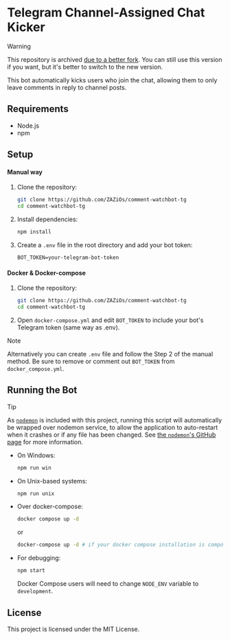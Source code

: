 # Telegram Channel-Assigned Chat Kicker

>[!WARNING]
> This repository is archived [due to a better fork](https://github.com/zhegal/comment-watchbot-tg-fork). You can still use this version if you want, but it's better to switch to the new version.
> 

This bot automatically kicks users who join the chat, allowing them to only leave comments in reply to channel posts.

## Requirements

- Node.js
- npm

## Setup
#### Manual way

1. Clone the repository:
    ```sh
    git clone https://github.com/ZAZiOs/comment-watchbot-tg
    cd comment-watchbot-tg
    ```

2. Install dependencies:
    ```sh
    npm install
    ```

3. Create a `.env` file in the root directory and add your bot token:
    ```env
    BOT_TOKEN=your-telegram-bot-token
    ```

#### Docker & Docker-compose

1. Clone the repository:
    ```sh
    git clone https://github.com/ZAZiOs/comment-watchbot-tg
    cd comment-watchbot-tg
    ```

2. Open `docker-compose.yml` and edit `BOT_TOKEN` to include your bot's Telegram token (same way as .env).
>[!NOTE]
> Alternatively you can create `.env` file and follow the Step 2 of the manual method. Be sure to remove or comment out `BOT_TOKEN` from `docker_compose.yml`.

## Running the Bot

>[!TIP]
>As [`nodemon`](https://github.com/remy/nodemon) is included with this project, running this script will automatically be wrapped over nodemon service, to allow the application to auto-restart when it crashes or if any file has been changed. See [the `nodemon`'s GitHub page](https://github.com/remy/nodemon) for more information.

- On Windows:
    ```sh
    npm run win
    ```

- On Unix-based systems:
    ```sh
    npm run unix
    ```

- Over docker-compose:
    ```sh
    docker compose up -d
    ``` 
    or 
    ```sh
    docker-compose up -d # if your docker compose installation is component-based
    ```

- For debugging:
    ```sh
    npm start
    ```

  Docker Compose users will need to change `NODE_ENV` variable to `development`.  

## License

This project is licensed under the MIT License.
